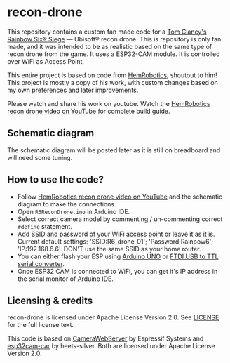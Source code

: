 # recon-drone

This repository contains a custom fan made code for a [Tom Clancy's Rainbow Six®
Siege](https://www.ubisoft.com/en-us/game/rainbow-six/siege) —
Ubisoft® recon drone.
This is repository is only fan made, and it was intended to be as realistic based on the same type of recon drone from the game.
It uses a ESP32-CAM module. It is controlled over WiFi as Access Point.

This entire project is based on code from [HemRobotics](https://github.com/hemrobotics/recon-drone), shoutout to him!
This project is mostly a copy of his work, with custom changes based on my own preferences and later improvements.

Please watch and share his work on youtube.
Watch the [HemRobotics recon drone video on YouTube](https://youtu.be/NfWd9Kn30i0) for
complete build guide.

## Schematic diagram
The schematic diagram will be posted later as it is still on breadboard and will need some tuning.


## How to use the code?
- Follow [HemRobotics recon drone video on YouTube](https://youtu.be/NfWd9Kn30i0) and the schematic diagram to make the connections. 
- Open `R6ReconDrone.ino` in Arduino IDE.
- Select correct camera model by commenting / un-commenting correct
  `#define` statement.
- Add SSID and password of your WiFi access point or leave it as it is. Current default settings: 'SSID:R6_drone_01'; 'Password:Rainbow6'; 'IP:192.168.6.6'. DON'T use the same SSID as your home router.
- You can either flash your ESP using [Arduino
  UNO](https://youtu.be/q-KIpFIbRMk) or [FTDI USB to TTL serial
  converter](https://youtu.be/tzmcXZ-irIc).
- Once ESP32 CAM is connected to WiFi, you can get it's IP address in
  the serial monitor of Arduino IDE.

## Licensing & credits
recon-drone is licensed under Apache License Version 2.0. See
[LICENSE](./LICENSE) for the full license text.

This code is based on
[CameraWebServer](https://github.com/espressif/arduino-esp32/tree/master/libraries/ESP32/examples/Camera/CameraWebServer)
by Espressif Systems and
[esp32cam-car](https://github.com/heets-silver/esp32cam-car) by
heets-silver. Both are licensed under Apache License Version 2.0.
